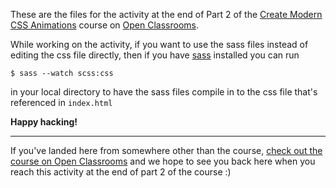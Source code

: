 These are the files for the activity at the end of Part 2 of the [Create Modern CSS Animations](https://openclassrooms.com/en/courses/5625816-create-modern-css-animations) course on [Open Classrooms](http://openclassrooms.com/).

While working on the activity, if you want to use the sass files instead of editing the css file directly, then if you have [sass](https://sass-lang.com/) installed you can run 

```
$ sass --watch scss:css
```
 
 in your local directory to have the sass files compile in to the css file that's referenced in `index.html`

 **Happy hacking!**

---

 If you've landed here from somewhere other than the course, [check out the course on Open Classrooms](https://openclassrooms.com/en/courses/5625816-create-modern-css-animations) and we hope to see you back here when you reach this activity at the end of part 2 of the course :)